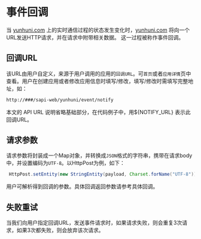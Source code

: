 # 事件回调
<!-- toc -->

当 [yunhuni.com](http://yunhuni.com/) 上的实时通信过程的状态发生变化时，[yunhuni.com](http://yunhuni.com/) 将向一个URL发送HTTP请求，并在请求中附带相关数据。
这一过程被称作事件回调。

## 回调URL

该URL由用户自定义，来源于用户调用的应用的`回调URL`。可`首页`或者`应用详情`页中查看。用户在创建应用或者修改应用信息时填写/修改，填写/修改时需填写完整地址，如：

```html
http://###/sapi-web/yunhuni/event/notify
```

本文的 API URL 说明省略基础部分，在代码例子中，用${NOTIFY_URL} 表示此回调URL。

## 请求参数

请求参数将封装成一个Map对象，并转换成`JSON`格式的字符串，携带在请求body中，并设置编码为`UTF-8`。以HttpPost为例，如下：

```java
 HttpPost.setEntity(new StringEntity(payload, Charset.forName("UTF-8")));
```

用户可解析得到回调的参数。具体回调返回参数请参考具体回调。

## 失败重试

当我们向用户指定回调URL，发送事件请求时，如果请求失败，则会重复3次请求，如果3次都失败，则会放弃该次请求。